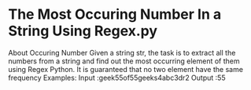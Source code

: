 # The Most Occuring Number In a String Using Regex.py
 About Occuring Number 
Given a string str, the task is to extract all the numbers from a string and find out the most occurring element of them using Regex Python.
It is guaranteed that no two element have the same frequency
Examples:
Input :geek55of55geeks4abc3dr2 
Output :55
